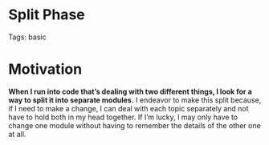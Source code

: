 # Split Phase

Tags: basic

[](img.png)
# Motivation

**When I run into code that’s dealing with two different things, I look for a way to split it
into separate modules.** I endeavor to make this split because, if I need to make a change, 
I can deal with each topic separately and not have to hold both in my head together. If I’m lucky,
I may only have to change one module without having to remember the details of the other one at all.